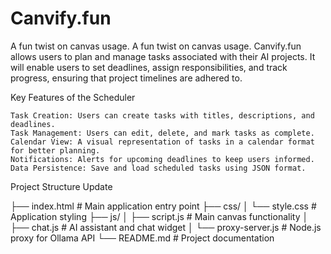 # Canvify.fun
A fun twist on canvas usage. A fun twist on canvas usage. Canvify.fun allows users to plan and manage tasks associated with their AI projects. It will enable users to set deadlines, assign responsibilities, and track progress, ensuring that project timelines are adhered to.

Key Features of the Scheduler

    Task Creation: Users can create tasks with titles, descriptions, and deadlines.
    Task Management: Users can edit, delete, and mark tasks as complete.
    Calendar View: A visual representation of tasks in a calendar format for better planning.
    Notifications: Alerts for upcoming deadlines to keep users informed.
    Data Persistence: Save and load scheduled tasks using JSON format.

Project Structure Update

├── index.html          # Main application entry point
├── css/
│   └── style.css       # Application styling
├── js/
│   ├── script.js       # Main canvas functionality
│   ├── chat.js         # AI assistant and chat widget
│   └── proxy-server.js # Node.js proxy for Ollama API
└── README.md           # Project documentation

